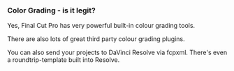 ### Color Grading - is it legit?

Yes, Final Cut Pro has very powerful built-in colour grading tools.

There are also lots of great third party colour grading plugins.

You can also send your projects to DaVinci Resolve via fcpxml. There's even a roundtrip-template built into Resolve.
